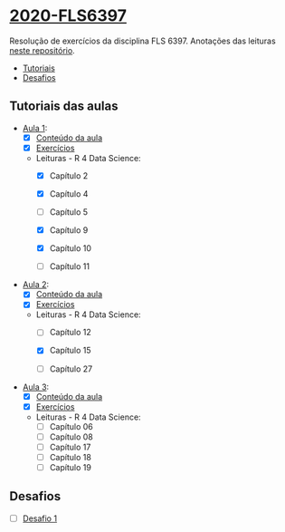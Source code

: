 # [2020-FLS6397](https://github.com/beatrizmilz/2020-FLS6397/)
Resolução de exercícios da disciplina FLS 6397. Anotações das leituras [neste repositório](https://github.com/beatrizmilz/studying_R4DS).

- [Tutoriais](https://github.com/beatrizmilz/2020-FLS6397/#tutoriais-das-aulas)
- [Desafios](https://github.com/beatrizmilz/2020-FLS6397/#desafios)

## Tutoriais das aulas

- [Aula 1](https://jonnyphillips.github.io/Ciencia_de_Dados/introducao.html):
  - [x]  [Conteúdo da aula](https://beatrizmilz.github.io/2020-FLS6397/aula_1/1_introducao.html)
  - [x]  [Exercícios](https://beatrizmilz.github.io/2020-FLS6397/aula_1/1_introducao_exercicios.html)
  - Leituras - R 4 Data Science:
    - [x]  Capítulo 2
    - [x]  Capítulo 4
    - [ ]  Capítulo 5
    - [x]  Capítulo 9
    - [x]  Capítulo 10 
    - [ ]  Capítulo 11
    
    
- [Aula 2](https://jonnyphillips.github.io/Ciencia_de_Dados/abrindo_manipulando.html):
  - [x]  [Conteúdo da aula](https://beatrizmilz.github.io/2020-FLS6397/aula_2/aula_2.html)
  - [x]  [Exercícios](https://beatrizmilz.github.io/2020-FLS6397/aula_2/aula_2_exercicios.html)
  - Leituras - R 4 Data Science:
    - [ ]  Capítulo 12
    - [x]  Capítulo 15 
    - [ ]  Capítulo 27
    
    
- [Aula 3](https://jonnyphillips.github.io/Ciencia_de_Dados/limpando_dados.html):
  - [x]  [Conteúdo da aula](https://beatrizmilz.github.io/2020-FLS6397/aula_3/aula_3.html)
  - [x]  [Exercícios](https://beatrizmilz.github.io/2020-FLS6397/aula_3/aula_3_exercicios.html)
  - Leituras - R 4 Data Science:
    - [ ]  Capítulo 06
    - [ ]  Capítulo 08 
    - [ ]  Capítulo 17
    - [ ]  Capítulo 18
    - [ ]  Capítulo 19 

## Desafios
- [ ] [Desafio 1](https://jonnyphillips.github.io/Ciencia_de_Dados/Desafios/Desafio_1.html)